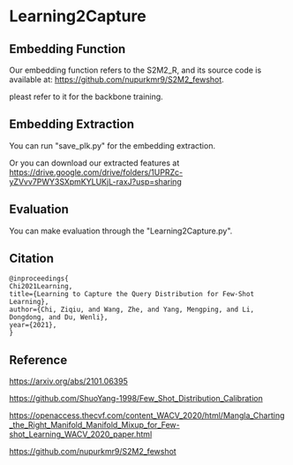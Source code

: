 # Learning2Capture

## Embedding Function

Our embedding function refers to the S2M2_R, and its source code is available at: https://github.com/nupurkmr9/S2M2_fewshot.

pleast refer to it for the backbone training.

## Embedding Extraction

You can run "save_plk.py" for the embedding extraction.

Or you can download our extracted features at https://drive.google.com/drive/folders/1UPRZc-yZVvv7PWY3SXpmKYLUKjL-raxJ?usp=sharing

## Evaluation

You can make evaluation through the "Learning2Capture.py". 

## Citation

```
@inproceedings{
Chi2021Learning,
title={Learning to Capture the Query Distribution for Few-Shot Learning},
author={Chi, Ziqiu, and Wang, Zhe, and Yang, Mengping, and Li, Dongdong, and Du, Wenli},
year={2021},
}
```

## Reference

https://arxiv.org/abs/2101.06395

https://github.com/ShuoYang-1998/Few_Shot_Distribution_Calibration

https://openaccess.thecvf.com/content_WACV_2020/html/Mangla_Charting_the_Right_Manifold_Manifold_Mixup_for_Few-shot_Learning_WACV_2020_paper.html

https://github.com/nupurkmr9/S2M2_fewshot
